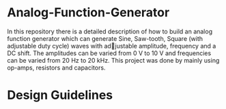 # Analog-Function-Generator
In this repository there is a detailed description of how to build an analog function generator
which can generate Sine, Saw-tooth, Square (with adjustable duty cycle) waves with adjustable amplitude, frequency and a DC shift. The amplitudes can be varied from 0 V to 10 V and frequencies can be varied from 20 Hz to 20 kHz. This project was done by mainly
using op-amps, resistors and capacitors.

# Design Guidelines
